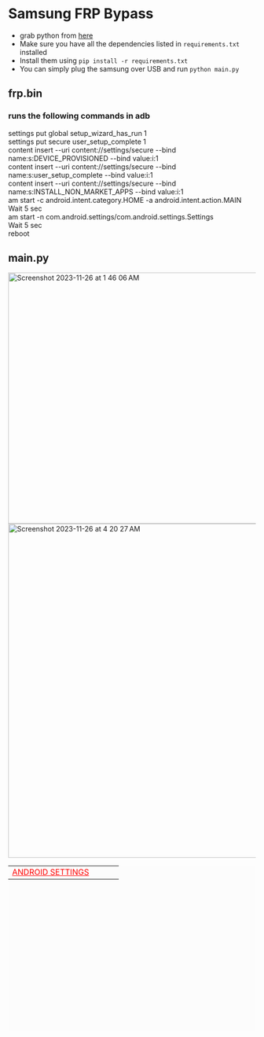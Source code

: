 # Samsung FRP Bypass

- grab python from <a href="https://www.python.org/downloads/">here</a><br>
- Make sure you have all the dependencies listed in `requirements.txt` installed
- Install them using `pip install -r requirements.txt`
- You can simply plug the samsung over USB and run `python main.py`

## frp.bin
### runs the following commands in adb

settings put global setup_wizard_has_run 1<br>
settings put secure user_setup_complete 1<br>
content insert --uri content://settings/secure --bind name:s:DEVICE_PROVISIONED --bind value:i:1<br>
content insert --uri content://settings/secure --bind name:s:user_setup_complete --bind value:i:1<br>
content insert --uri content://settings/secure --bind name:s:INSTALL_NON_MARKET_APPS --bind value:i:1<br>
am start -c android.intent.category.HOME -a android.intent.action.MAIN<br>
Wait 5 sec<br>
am start -n com.android.settings/com.android.settings.Settings<br>
Wait 5 sec<br>
reboot

## main.py
<img width="511" alt="Screenshot 2023-11-26 at 1 46 06 AM" src="https://github.com/sudo-self/samsung-frp/assets/119916323/001dfba7-4941-4d61-828c-da7c0d010f08">
<img width="680" alt="Screenshot 2023-11-26 at 4 20 27 AM" src="https://github.com/sudo-self/samsung-frp/assets/119916323/bd0c81ea-1416-4c21-bbea-c8c382589115">
<br><table style="height: 336px; width: 100%; border-collapse: collapse; background-color: #fcfcfc;"><tbody><tr style="height: 22px;"><td style="width: 76.5326%; height: 22px;"><a style="color: #ff0000;" href="https://apps.samsung.com/appquery/appDetail.as?appld=com.jami.tool.play.services.hidden.settings">ANDROID SETTINGS</a></span></span></td></tr></tbody></table><p>&nbsp;</p><h2><span style="color: #000000;"><strong><span style="font-size: 18pt;"><a id="PCAPP"></a>
